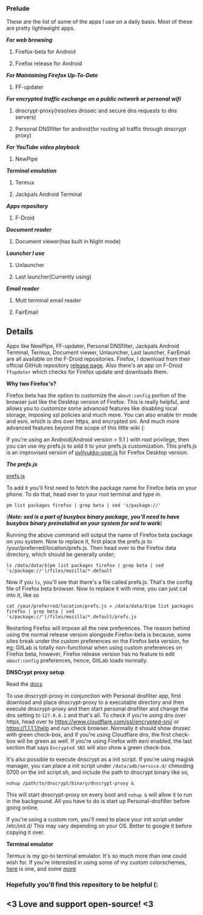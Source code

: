 ### Prelude

These are the list of some of the apps I use on a daily basis. Most of these are pretty lightweight apps.

***For web browsing***

1. Firefox-beta for Android

2. Firefox release for Android

***For Maintaining Firefox Up-To-Date***

1. FF-updater

***For encrypted traffic exchange on a public network or personal wifi***

1. dnscrypt-proxy(resolves dnssec and secure dns requests to dns servers)

2. Personal DNSfilter for android(for routing all traffic through dnscrypt proxy)

***For YouTube video playback***

1. NewPipe

***Terminal emulation***

1. Termux

2. Jackpals Android Terminal

***Apps repository***

1. F-Droid

***Document reader***

1. Document viewer(has built in Night mode)

***Launcher I use***

1. Unlauncher

2. Last launcher(Currently using)

***Email reader***

1. Mutt terminal email reader

2. FairEmail

## Details

Apps like NewPipe, FF-updater, Personal DNSfilter, Jackpals Android Terminal, Termux, Document viewer, Unlauncher, Last launcher, FairEmail are all available on the F-Droid repositories. Firefox, I download from their official GitHub repository [release page](https://github.com/mozilla-mobile/fenix/releases). Also there's an app on F-Droid `ffupdater` which checks for Firefox update and downloads them.

**Why two Firefox's?**

Firefox beta has the option to customize the `about:config` portion of the browser just like the Desktop version of Firefox. This is really helpful, and allows you to customize some advanced features like disabling local storage, imposing ssl policies and much more. You can also enable trr mode and esni, which is dns over https, and encrypted sni. And much more advanced features beyond the scope of this little wiki (:

If you're using an Android(Android version > 5.1 ) with root privilege, then you can use my prefs.js to add it to your prefs.js customization. This prefs.js is an improvised version of [pyllyukko-user.js](https://github.com/pyllyukko/user.js) for Firefox Desktop version. 

***The prefs.js***

[prefs.js](https://github.com/samiuljoy/android-recommendations/prefs.js)

To add it you'll first need to fetch the package name for Firefox beta on your phone. To do that, head over to your root terminal and type in. 

`pm list packages firefox | grep beta | sed 's/package://'`

(***Note: sed is a part of busybox binary package, you'll need to have busybox binary preinstalled on your system for sed to work***)

Running the above command will output the name of Firefox beta package on you system. Now to replace it, first place the prefs.js to /your/preferred/location/prefs.js. Then head over to the Firefox data directory, which should be generally under;

`ls /data/data/$(pm list packages firefox | grep beta | sed 's/package://')/files/mozilla/*.default`

Now if you `ls`, you'll see that there's a file called prefs.js. That's the config file of Firefox beta browser. Now to replace it with mine, you can just cat into it, like so 

`cat /your/preferred/location/prefs.js > /data/data/$(pm list packages firefox | grep beta | sed 's/package://')/files/mozilla/*.default/prefs.js`

Restarting Firefox will impose all the new preferences. The reason behind using the normal release version alongside Firefox-beta is because, some sites break under the custom preferences on the Firefox beta version, for eg; GitLab is totally non-functional when using custom preferences on Firefox beta, however, Firefox release version has no feature to edit `about:config` preferences, hence, GitLab loads normally.

**DNSCrypt proxy setup**

Read the [docs](https://github.com/DNSCrypt/dnscrypt-proxy)

To use dnscrypt-proxy in conjunction with Personal dnsfilter app, first download and place dnscrypt-proxy to a executable directory and then execute dnscrypt-proxy and then start personal dnsfilter and change the dns setting to `127.0.0.1` and that's all. To check if you're using dns over https, head over to https://www.cloudflare.com/ssl/encrypted-sni/ or https://1.1.1.1/help and run check browser. Normally it should show dnssec with green check-box, and if you're using Cloudflare dns, the first check-box will be green as well. If you're using Firefox with esni enabled, the last section that says `Encrypted SNI` will also show a green check-box.

It's also possible to execute dnscrypt as a init script. If you're using magisk manager, you can place a init script under `/data/adb/service.d/` chmoding 0700 on the init script.sh, and include the path to dnscrypt binary like so,

`nohup /path/to/dnscrypt/binary/dnscrypt-proxy &`

This will start dnscrypt-proxy on every boot and `nohup &` will allow it to run in the background. All you have to do is start up Personal-dnsfilter before going online.

If you're using a custom rom, you'll need to place your init script under /etc/init.d/ This may vary depending on your OS. Better to google it before copying it over.

**Terminal emulator**

Termux is my go-to terminal emulator. It's so much more than one could wish for. If you're interested in using some of my custom colorschemes, [here](https://github.com/samiuljoy/termux-dark-colorschemes) is one, and some [more](https://github.com/samiuljoy/custom_bash_for_termux)


### Hopefully you'll find this repository to be helpful (:

## <3 Love and support open-source! <3
